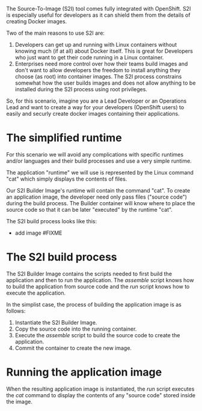 The Source-To-Image (S2I) tool comes fully integrated with OpenShift.  S2I is especially useful for developers as it can shield them from the details of creating Docker images.  

Two of the main reasons to use S2I are:

1. Developers can get up and running with Linux containers without knowing much (if at all) about Docker itself.  This is great for Developers who just want to get their code running in a Linux container.
2. Enterprises need more control over how their teams build images and don't want to allow developers the freedom to install anything they choose (as root) into container images.  The S2I process constrains somewhat how the user builds images and does not allow anything to be installed during the S2I process using root privileges. 

So, for this scenario, imagine you are a Lead Developer or an Operations Lead and want to create a way for your developers (OpenShift users) to easily and securly create docker images containing their applications. 

# The simplified runtime

For this scenario we will avoid any complications with specific runtimes and/or languages and their build processes and use a very simple runtime.

The application "runtime" we will use is represented by the Linux command "cat" which simply displays the contents of files.

Our S2I Builder Image's runtime will contain the command "cat". To create an application image, the developer need only pass files ("source code") during the build process. 
The Builder container will know where to place the source code so that it can be later "executed" by the runtime "cat".

The S2I build process looks like this:

- add image #FIXME

# The S2I build process

The S2I Builder Image contains the scripts needed to first build the application and then to run the application.
The _assemble_ script knows how to build the application from source code and
the _run_ script knows how to execute the application.  

In the simplist case, the process of building the application image is as follows:

1. Instantiate the S2I Builder Image.
2. Copy the source code into the running container.
3. Execute the _assemble_ script to build the source code to create the application. 
4. Commit the container to create the new image.

# Running the application image

When the resulting application image is instantiated, the _run_ script executes the _cat_ command to display the contents of any "source code" stored inside the image. 


